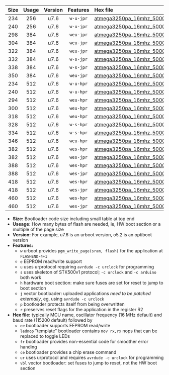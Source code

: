 |Size|Usage|Version|Features|Hex file|
|:-:|:-:|:-:|:-:|:--|
|234|256|u7.6|`w-u-jpr`|[atmega3250pa_16mhz_500000bps_ur_vbl.hex](https://raw.githubusercontent.com/stefanrueger/urboot/main//atmega3250pa_16mhz_500000bps_ur_vbl.hex)|
|240|256|u7.6|`w-u-jpr`|[atmega3250pa_16mhz_500000bps_lednop_ur_vbl.hex](https://raw.githubusercontent.com/stefanrueger/urboot/main//atmega3250pa_16mhz_500000bps_lednop_ur_vbl.hex)|
|298|384|u7.6|`weu-jpr`|[atmega3250pa_16mhz_500000bps_ee_ur_vbl.hex](https://raw.githubusercontent.com/stefanrueger/urboot/main//atmega3250pa_16mhz_500000bps_ee_ur_vbl.hex)|
|304|384|u7.6|`weu-jpr`|[atmega3250pa_16mhz_500000bps_ee_lednop_ur_vbl.hex](https://raw.githubusercontent.com/stefanrueger/urboot/main//atmega3250pa_16mhz_500000bps_ee_lednop_ur_vbl.hex)|
|322|384|u7.6|`weu-jpr`|[atmega3250pa_16mhz_500000bps_ee_lednop_fr_ur_vbl.hex](https://raw.githubusercontent.com/stefanrueger/urboot/main//atmega3250pa_16mhz_500000bps_ee_lednop_fr_ur_vbl.hex)|
|332|384|u7.6|`w-s-jpr`|[atmega3250pa_16mhz_500000bps_vbl.hex](https://raw.githubusercontent.com/stefanrueger/urboot/main//atmega3250pa_16mhz_500000bps_vbl.hex)|
|338|384|u7.6|`w-s-jpr`|[atmega3250pa_16mhz_500000bps_lednop_vbl.hex](https://raw.githubusercontent.com/stefanrueger/urboot/main//atmega3250pa_16mhz_500000bps_lednop_vbl.hex)|
|350|384|u7.6|`weu-jpr`|[atmega3250pa_16mhz_500000bps_ee_lednop_fr_ce_ur_vbl.hex](https://raw.githubusercontent.com/stefanrueger/urboot/main//atmega3250pa_16mhz_500000bps_ee_lednop_fr_ce_ur_vbl.hex)|
|234|512|u7.6|`w-u-hpr`|[atmega3250pa_16mhz_500000bps_ur.hex](https://raw.githubusercontent.com/stefanrueger/urboot/main//atmega3250pa_16mhz_500000bps_ur.hex)|
|240|512|u7.6|`w-u-hpr`|[atmega3250pa_16mhz_500000bps_lednop_ur.hex](https://raw.githubusercontent.com/stefanrueger/urboot/main//atmega3250pa_16mhz_500000bps_lednop_ur.hex)|
|294|512|u7.6|`weu-hpr`|[atmega3250pa_16mhz_500000bps_ee_ur.hex](https://raw.githubusercontent.com/stefanrueger/urboot/main//atmega3250pa_16mhz_500000bps_ee_ur.hex)|
|300|512|u7.6|`weu-hpr`|[atmega3250pa_16mhz_500000bps_ee_lednop_ur.hex](https://raw.githubusercontent.com/stefanrueger/urboot/main//atmega3250pa_16mhz_500000bps_ee_lednop_ur.hex)|
|318|512|u7.6|`weu-hpr`|[atmega3250pa_16mhz_500000bps_ee_lednop_fr_ur.hex](https://raw.githubusercontent.com/stefanrueger/urboot/main//atmega3250pa_16mhz_500000bps_ee_lednop_fr_ur.hex)|
|328|512|u7.6|`w-s-hpr`|[atmega3250pa_16mhz_500000bps.hex](https://raw.githubusercontent.com/stefanrueger/urboot/main//atmega3250pa_16mhz_500000bps.hex)|
|334|512|u7.6|`w-s-hpr`|[atmega3250pa_16mhz_500000bps_lednop.hex](https://raw.githubusercontent.com/stefanrueger/urboot/main//atmega3250pa_16mhz_500000bps_lednop.hex)|
|346|512|u7.6|`weu-hpr`|[atmega3250pa_16mhz_500000bps_ee_lednop_fr_ce_ur.hex](https://raw.githubusercontent.com/stefanrueger/urboot/main//atmega3250pa_16mhz_500000bps_ee_lednop_fr_ce_ur.hex)|
|382|512|u7.6|`wes-hpr`|[atmega3250pa_16mhz_500000bps_ee.hex](https://raw.githubusercontent.com/stefanrueger/urboot/main//atmega3250pa_16mhz_500000bps_ee.hex)|
|382|512|u7.6|`wes-jpr`|[atmega3250pa_16mhz_500000bps_ee_vbl.hex](https://raw.githubusercontent.com/stefanrueger/urboot/main//atmega3250pa_16mhz_500000bps_ee_vbl.hex)|
|388|512|u7.6|`wes-hpr`|[atmega3250pa_16mhz_500000bps_ee_lednop.hex](https://raw.githubusercontent.com/stefanrueger/urboot/main//atmega3250pa_16mhz_500000bps_ee_lednop.hex)|
|388|512|u7.6|`wes-jpr`|[atmega3250pa_16mhz_500000bps_ee_lednop_vbl.hex](https://raw.githubusercontent.com/stefanrueger/urboot/main//atmega3250pa_16mhz_500000bps_ee_lednop_vbl.hex)|
|418|512|u7.6|`wes-hpr`|[atmega3250pa_16mhz_500000bps_ee_lednop_fr.hex](https://raw.githubusercontent.com/stefanrueger/urboot/main//atmega3250pa_16mhz_500000bps_ee_lednop_fr.hex)|
|418|512|u7.6|`wes-jpr`|[atmega3250pa_16mhz_500000bps_ee_lednop_fr_vbl.hex](https://raw.githubusercontent.com/stefanrueger/urboot/main//atmega3250pa_16mhz_500000bps_ee_lednop_fr_vbl.hex)|
|460|512|u7.6|`wes-hpr`|[atmega3250pa_16mhz_500000bps_ee_lednop_fr_ce.hex](https://raw.githubusercontent.com/stefanrueger/urboot/main//atmega3250pa_16mhz_500000bps_ee_lednop_fr_ce.hex)|
|460|512|u7.6|`wes-jpr`|[atmega3250pa_16mhz_500000bps_ee_lednop_fr_ce_vbl.hex](https://raw.githubusercontent.com/stefanrueger/urboot/main//atmega3250pa_16mhz_500000bps_ee_lednop_fr_ce_vbl.hex)|

- **Size:** Bootloader code size including small table at top end
- **Useage:** How many bytes of flash are needed, ie, HW boot section or a multiple of the page size
- **Version:** For example, u7.6 is an urboot version, o5.2 is an optiboot version
- **Features:**
  + `w` urboot provides `pgm_write_page(sram, flash)` for the application at `FLASHEND-4+1`
  + `e` EEPROM read/write support
  + `u` uses urprotocol requiring `avrdude -c urclock` for programming
  + `s` uses skeleton of STK500v1 protocol; `-c urclock` and `-c arduino` both work
  + `h` hardware boot section: make sure fuses are set for reset to jump to boot section
  + `j` vector bootloader: uploaded applications *need to be patched externally*, eg, using `avrdude -c urclock`
  + `p` bootloader protects itself from being overwritten
  + `r` preserves reset flags for the application in the register R2
- **Hex file:** typically MCU name, oscillator frequency (16 MHz default) and baud rate (115200 default) followed by
  + `ee` bootloader supports EEPROM read/write
  + `lednop` "template" bootloader contains `mov rx,rx` nops that can be replaced to toggle LEDs
  + `fr` bootloader provides non-essential code for smoother error handing
  + `ce` bootloader provides a chip erase command
  + `ur` uses urprotocol and requires `avrdude -c urclock` for programming
  + `vbl` vector bootloader: set fuses to jump to reset, not the HW boot section
